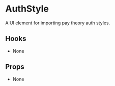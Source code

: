 # AuthStyle

A UI element for importing pay theory auth styles.

## Hooks

-   None

## Props

-   None
